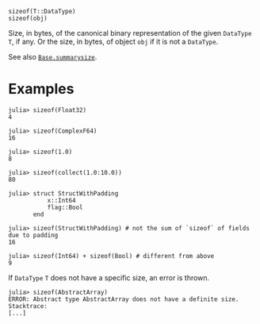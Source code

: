 ```
sizeof(T::DataType)
sizeof(obj)
```

Size, in bytes, of the canonical binary representation of the given `DataType` `T`, if any. Or the size, in bytes, of object `obj` if it is not a `DataType`.

See also [`Base.summarysize`](@ref).

# Examples

```jldoctest
julia> sizeof(Float32)
4

julia> sizeof(ComplexF64)
16

julia> sizeof(1.0)
8

julia> sizeof(collect(1.0:10.0))
80

julia> struct StructWithPadding
           x::Int64
           flag::Bool
       end

julia> sizeof(StructWithPadding) # not the sum of `sizeof` of fields due to padding
16

julia> sizeof(Int64) + sizeof(Bool) # different from above
9
```

If `DataType` `T` does not have a specific size, an error is thrown.

```jldoctest
julia> sizeof(AbstractArray)
ERROR: Abstract type AbstractArray does not have a definite size.
Stacktrace:
[...]
```
